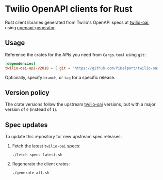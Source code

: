 # Twilio OpenAPI clients for Rust

Rust client libraries generated from Twilio's OpenAPI specs at [twilio-oai], using [openapi-generator].

## Usage

Reference the crates for the APIs you need from `Cargo.toml` using `git`:

```toml
[dependencies]
twilio-oai-api-v2010 = { git = "https://github.com/PiDelport/twilio-oai-rust" }
```

Optionally, specify `branch`, or `tag` for a specific release.

## Version policy

The crate versions follow the upstream [twilio-oai] versions, but with a major version of `0` (instead of `1`).

## Spec updates

To update this repository for new upstream spec releases:

1. Fetch the latest `twilio-oai` specs:

   ```shell
   ./fetch-specs-latest.sh
   ```

2. Regenerate the client crates:

   ```shell
   ./generate-all.sh
   ```

[twilio-oai]: https://github.com/twilio/twilio-oai
[openapi-generator]: https://github.com/OpenAPITools/openapi-generator
